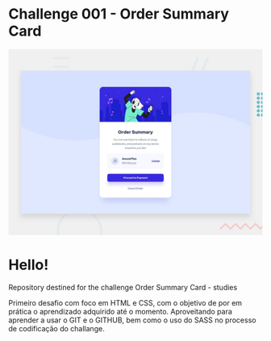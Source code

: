 # Challenge 001 - Order Summary Card

![Design desktop Preview](./design/desktop-preview.jpg)

# Hello!

Repository destined for the challenge Order Summary Card - studies

Primeiro desafio com foco em HTML e CSS, com o objetivo de por em prática o aprendizado adquirido até o momento.
Aproveitando para aprender a usar o GIT e o GITHUB, bem como o uso do SASS no processo de codificação do challange.
